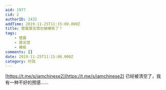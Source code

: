```yaml
---
aid: 1977
cid: 2
authorID: 2432
addTime: 2019-11-25T11:15:00.000Z
title: 楚晨展览馆也被橄榄了？
tags:
    - 楚晨
    - 展览馆
    - 橄榄
comments: []
date: 2019-11-25T11:15:00.000Z
category: 时政
---
```


[https://t.me/s/iamchinese2](https://t.me/s/iamchinese2) 已经被清空了，我有一种不好的预感……
